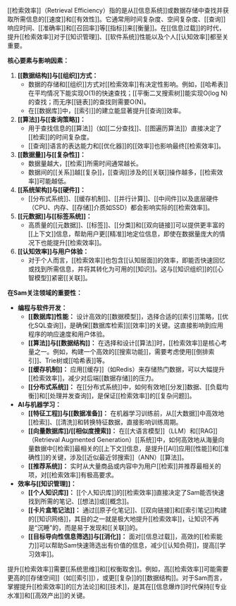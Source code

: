 [[检索效率]]（Retrieval Efficiency）指的是从[[信息系统]]或数据存储中查找并获取所需信息的[[速度]]和[[有效性]]。它通常用时间复杂度、空间复杂度、[[查询]]响应时间、[[准确率]]和[[召回率]]等[[指标]]来[[衡量]]。在[[信息过载]]的时代，提升[[检索效率]]对于[[知识管理]]、[[软件系统]]性能以及个人[[认知效率]]都至关重要。

**核心要素与影响因素：**

1.  **[[数据结构]]与[[组织]]方式：**
    *   数据的存储和[[组织]]方式对[[检索效率]]有决定性影响。例如，[[哈希表]]在平均情况下能实现O(1)的快速查找；[[平衡二叉搜索树]]能实现O(log N)的查找；而无序[[链表]]的查找则需要O(N)。
    *   在[[数据库]]中，[[索引]]的建立能显著提升[[查询]]效率。
2.  **[[算法]]与[[查询策略]]：**
    *   用于查找信息的[[算法]]（如[[二分查找]]、[[图遍历算法]]）直接决定了[[检索]]的时间复杂度。
    *   [[查询]]语言的表达能力和[[优化器]]的[[效率]]也影响最终[[检索效率]]。
3.  **[[数据量]]与[[复杂性]]：**
    *   数据量越大，[[检索]]所需时间通常越长。
    *   数据间的[[关系]]越[[复杂]]，[[查询]]涉及的[[关联]]操作越多，[[检索效率]]可能越低。
4.  **[[系统架构]]与[[硬件]]：**
    *   [[分布式系统]]、[[缓存机制]]、[[并行计算]]、[[中间件]]以及底层硬件（CPU、内存、[[存储]]介质如SSD）都会影响实际的[[检索效率]]。
5.  **[[元数据]]与[[标签系统]]：**
    *   高质量的[[元数据]]、[[标签]]、[[分类]]和[[双向链接]]可以提供更丰富的[[上下文]]信息，帮助用户更[[精准]]地定位信息，即使在数据量庞大的情况下也能提升[[检索效率]]。
6.  **[[认知效率]]与用户体验：**
    *   对于个人而言，[[检索效率]]也包含[[认知层面]]的效率，即能否快速回忆或找到所需信息，并将其转化为可用的[[知识]]。这与[[知识组织]]的[[心智模型]]紧密[[关联]]。

**在Sam关注领域的重要性：**

*   **编程与软件开发：**
    *   **[[数据库]]性能：** 设计高效的[[数据模型]]，选择合适的[[索引]]策略，[[优化SQL查询]]，是确保[[数据库检索]][[效率]]的关键。这直接影响到应用程序的响应速度和用户体验。
    *   **[[算法]]与[[数据结构]]：** 在选择和设计[[算法]]时，[[检索效率]]是核心考量之一。例如，构建一个高效的[[搜索功能]]，需要考虑使用[[倒排索引]]、Trie树或[[哈希表]]等。
    *   **[[缓存机制]]：** 应用[[缓存]]（如Redis）来存储热门数据，可以大幅提升[[检索效率]]，减少对后端[[数据存储]]的压力。
    *   **[[分布式系统]]：** 在[[分布式系统]]中，如何有效地[[分发]]数据、[[负载均衡]]和[[处理并发查询]]，是保证[[检索效率]]的[[复杂问题]]。
*   **AI与机器学习：**
    *   **[[特征工程]]与[[数据准备]]：** 在机器学习训练前，从[[大数据]]中高效地[[检索]]、[[清洗]]和转换特征数据，直接影响训练周期。
    *   **[[向量数据库]]/[[相似度搜索]]：** 在[[大语言模型]]（LLM）和[[RAG]]（Retrieval Augmented Generation）[[系统]]中，如何高效地从海量向量数据中[[检索]]最相关的[[上下文]]信息，是提升[[AI]]应用[[性能]]和[[准确性]]的关键，涉及[[近似最近邻搜索]]（ANN）[[算法]]。
    *   **[[推荐系统]]：** 实时从大量商品或内容中为用户[[检索]]并推荐最相关的项，对[[检索效率]]有极高要求。
*   **效率与[[知识管理]]：**
    *   **[[个人知识库]]：** [[个人知识库]]的[[检索效率]]直接决定了Sam能否快速找到所需的笔记、[[想法]]或[[概念]]。
    *   **[[卡片盒笔记法]]：** 通过[[原子化笔记]]、[[双向链接]]和[[索引笔记]]构建的[[知识网络]]，其目的之一就是极大地提升[[检索效率]]，让知识不再是“沉睡”的，而是易于发现和[[关联]]的。
    *   **[[目标导向性信息筛选]]与[[消化]]：** 面对[[信息过载]]，高效的[[检索能力]]可以帮助Sam快速筛选出有价值的信息，减少[[认知负荷]]，提高[[学习效率]]。

提升[[检索效率]]需要[[系统思维]]和[[权衡取舍]]。例如，高[[检索效率]]可能需要更高的[[存储空间]]（如[[索引]]），或更[[复杂]]的[[数据结构]]。对于Sam而言，掌握提升[[检索效率]]的[[方法论]]和[[技术]]，是其在[[信息爆炸]]时代保持[[专业水准]]和[[高效产出]]的关键。
